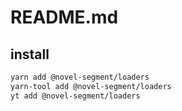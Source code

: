 # README.md

    

## install

```bash
yarn add @novel-segment/loaders
yarn-tool add @novel-segment/loaders
yt add @novel-segment/loaders
```

